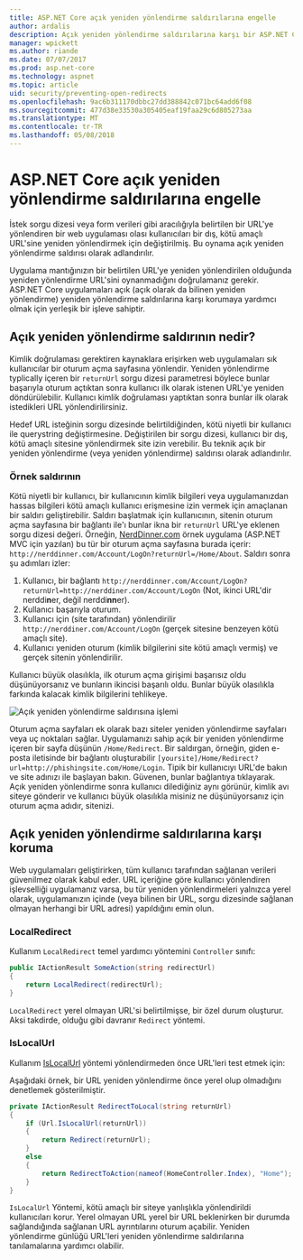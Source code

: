 ```yaml
---
title: ASP.NET Core açık yeniden yönlendirme saldırılarına engelle
author: ardalis
description: Açık yeniden yönlendirme saldırılarına karşı bir ASP.NET Core uygulama önlemek nasıl gösterir
manager: wpickett
ms.author: riande
ms.date: 07/07/2017
ms.prod: asp.net-core
ms.technology: aspnet
ms.topic: article
uid: security/preventing-open-redirects
ms.openlocfilehash: 9ac6b311170dbbc27dd388842c071bc64add6f08
ms.sourcegitcommit: 477d38e33530a305405eaf19faa29c6d805273aa
ms.translationtype: MT
ms.contentlocale: tr-TR
ms.lasthandoff: 05/08/2018
---
```

# <a name="prevent-open-redirect-attacks-in-aspnet-core"></a>ASP.NET Core açık yeniden yönlendirme saldırılarına engelle

İstek sorgu dizesi veya form verileri gibi aracılığıyla belirtilen bir URL'ye yönlendiren bir web uygulaması olası kullanıcıları bir dış, kötü amaçlı URL'sine yeniden yönlendirmek için değiştirilmiş. Bu oynama açık yeniden yönlendirme saldırısı olarak adlandırılır.

Uygulama mantığınızın bir belirtilen URL'ye yeniden yönlendirilen olduğunda yeniden yönlendirme URL'sini oynanmadığını doğrulamanız gerekir. ASP.NET Core uygulamaları açık (açık olarak da bilinen yeniden yönlendirme) yeniden yönlendirme saldırılarına karşı korumaya yardımcı olmak için yerleşik bir işleve sahiptir.

## <a name="what-is-an-open-redirect-attack"></a>Açık yeniden yönlendirme saldırının nedir?

Kimlik doğrulaması gerektiren kaynaklara erişirken web uygulamaları sık kullanıcılar bir oturum açma sayfasına yönlendir. Yeniden yönlendirme typlically içeren bir `returnUrl` sorgu dizesi parametresi böylece bunlar başarıyla oturum açtıktan sonra kullanıcı ilk olarak istenen URL'ye yeniden döndürülebilir. Kullanıcı kimlik doğrulaması yaptıktan sonra bunlar ilk olarak istedikleri URL yönlendirilirsiniz.

Hedef URL isteğinin sorgu dizesinde belirtildiğinden, kötü niyetli bir kullanıcı ile querystring değiştirmesine. Değiştirilen bir sorgu dizesi, kullanıcı bir dış, kötü amaçlı sitesine yönlendirmek site izin verebilir. Bu teknik açık bir yeniden yönlendirme (veya yeniden yönlendirme) saldırısı olarak adlandırılır.

### <a name="an-example-attack"></a>Örnek saldırının

Kötü niyetli bir kullanıcı, bir kullanıcının kimlik bilgileri veya uygulamanızdan hassas bilgileri kötü amaçlı kullanıcı erişmesine izin vermek için amaçlanan bir saldırı geliştirebilir. Saldırı başlatmak için kullanıcının, sitenin oturum açma sayfasına bir bağlantı ile'ı bunlar ikna bir `returnUrl` URL'ye eklenen sorgu dizesi değeri. Örneğin, [NerdDinner.com](http://nerddinner.com) örnek uygulama (ASP.NET MVC için yazılan) bu tür bir oturum açma sayfasına burada içerir: `http://nerddinner.com/Account/LogOn?returnUrl=/Home/About`. Saldırı sonra şu adımları izler:

1. Kullanıcı, bir bağlantı `http://nerddinner.com/Account/LogOn?returnUrl=http://nerddiner.com/Account/LogOn` (Not, ikinci URL'dir nerddi**n**er, değil nerddi**nn**er).
2. Kullanıcı başarıyla oturum.
3. Kullanıcı için (site tarafından) yönlendirilir `http://nerddiner.com/Account/LogOn` (gerçek sitesine benzeyen kötü amaçlı site).
4. Kullanıcı yeniden oturum (kimlik bilgilerini site kötü amaçlı vermiş) ve gerçek sitenin yönlendirilir.

Kullanıcı büyük olasılıkla, ilk oturum açma girişimi başarısız oldu düşünüyorsanız ve bunların ikincisi başarılı oldu. Bunlar büyük olasılıkla farkında kalacak kimlik bilgilerini tehlikeye.

![Açık yeniden yönlendirme saldırısına işlemi](preventing-open-redirects/_static/open-redirection-attack-process.png)

Oturum açma sayfaları ek olarak bazı siteler yeniden yönlendirme sayfaları veya uç noktaları sağlar. Uygulamanızı sahip açık bir yeniden yönlendirme içeren bir sayfa düşünün `/Home/Redirect`. Bir saldırgan, örneğin, giden e-posta iletisinde bir bağlantı oluşturabilir `[yoursite]/Home/Redirect?url=http://phishingsite.com/Home/Login`. Tipik bir kullanıcıyı URL'de bakın ve site adınızı ile başlayan bakın. Güvenen, bunlar bağlantıya tıklayarak. Açık yeniden yönlendirme sonra kullanıcı dilediğiniz aynı görünür, kimlik avı siteye gönderir ve kullanıcı büyük olasılıkla misiniz ne düşünüyorsanız için oturum açma adıdır, sitenizi.

## <a name="protecting-against-open-redirect-attacks"></a>Açık yeniden yönlendirme saldırılarına karşı koruma

Web uygulamaları geliştirirken, tüm kullanıcı tarafından sağlanan verileri güvenilmez olarak kabul eder. URL içeriğine göre kullanıcı yönlendiren işlevselliği uygulamanız varsa, bu tür yeniden yönlendirmeleri yalnızca yerel olarak, uygulamanızın içinde (veya bilinen bir URL, sorgu dizesinde sağlanan olmayan herhangi bir URL adresi) yapıldığını emin olun.

### <a name="localredirect"></a>LocalRedirect

Kullanım `LocalRedirect` temel yardımcı yöntemini `Controller` sınıfı:

```csharp
public IActionResult SomeAction(string redirectUrl)
{
    return LocalRedirect(redirectUrl);
}
```

`LocalRedirect` yerel olmayan URL'si belirtilmişse, bir özel durum oluşturur. Aksi takdirde, olduğu gibi davranır `Redirect` yöntemi.

### <a name="islocalurl"></a>IsLocalUrl

Kullanım [IsLocalUrl](/dotnet/api/Microsoft.AspNetCore.Mvc.IUrlHelper?view=aspnetcore-2.0#Microsoft_AspNetCore_Mvc_IUrlHelper_IsLocalUrl_System_String_) yöntemi yönlendirmeden önce URL'leri test etmek için:

Aşağıdaki örnek, bir URL yeniden yönlendirme önce yerel olup olmadığını denetlemek gösterilmiştir.

```csharp
private IActionResult RedirectToLocal(string returnUrl)
{
    if (Url.IsLocalUrl(returnUrl))
    {
        return Redirect(returnUrl);
    }
    else
    {
        return RedirectToAction(nameof(HomeController.Index), "Home");
    }
}
```

`IsLocalUrl` Yöntemi, kötü amaçlı bir siteye yanlışlıkla yönlendirildi kullanıcıları korur. Yerel olmayan URL yerel bir URL beklenirken bir durumda sağlandığında sağlanan URL ayrıntılarını oturum açabilir. Yeniden yönlendirme günlüğü URL'leri yeniden yönlendirme saldırılarına tanılamalarına yardımcı olabilir.
